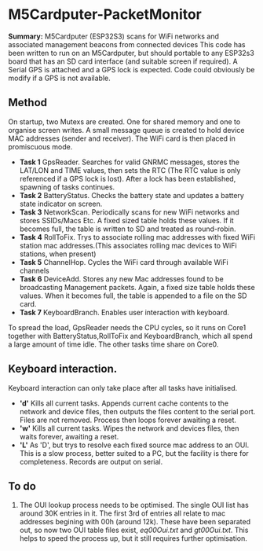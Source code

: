 # M5Cardputer-PacketMonitor

**Summary:** 
M5Cardputer (ESP32S3) scans for WiFi networks and associated management beacons from connected devices
This code has been written to run on an M5Cardputer, but should portable to any ESP32s3 board that has an SD card interface (and suitable screen if required). A Serial GPS is attached and a GPS lock is expected. Code could obviously be modify if a GPS is not available.

## Method
On startup, two Mutexs are created. One for shared memory and one to organise screen writes. A small message queue is created to hold device MAC addresses (sender and receiver). The WiFi card is then placed in promiscuous mode.

- **Task 1** GpsReader. Searches for valid GNRMC messages, stores the LAT/LON and TIME values, then sets the RTC (The RTC value is only referenced if a GPS lock is lost). After a lock has been established, spawning of tasks continues. 
- **Task 2** BatteryStatus. Checks the battery state and updates a battery state indicator on screen.
- **Task 3** NetworkScan. Periodically scans for new WiFi networks and stores SSIDs/Macs Etc. A fixed sized table holds these values. If it becomes full, the table is written to SD and treated as round-robin.
- **Task 4** RollToFix. Trys to associate rolling mac addresses with fixed WiFi station mac addresses.(This associates rolling mac devices to WiFi stations, when present)
- **Task 5** ChannelHop. Cycles the WiFi card through available WiFi channels
- **Task 6** DeviceAdd. Stores any new Mac addresses found to be broadcasting Management packets. Again, a fixed size table holds these values. When it becomes full, the table is appended to a file on the SD card.
- **Task 7** KeyboardBranch. Enables user interaction with keyboard.

To spread the load, GpsReader needs the CPU cycles, so it runs on Core1 together with BatteryStatus,RollToFix and KeyboardBranch, which all spend a large amount of time idle. The other tasks time share on Core0.

## Keyboard interaction.
Keyboard interaction can only take place after all tasks have initialised.

- **'d'** Kills all current tasks. Appends current cache contents to the network and device files, then outputs the files content to the serial port. Files are not removed. Process then loops forever awaiting a reset.
- **'w'** Kills all current tasks. Wipes the network and devices files, then waits forever, awaiting a reset.
- **'L'** As 'D', but trys to resolve each fixed source mac address to an OUI. This is a slow process, better suited to a PC, but the facility is there for completeness. Records are output on serial. 

## To do

1.  The OUI lookup process needs to be optimised. The single OUI list has around 30K entries in it. The first 3rd of entries all relate to mac addresses begining with 00h (around 12k). These have been separated out, so now two OUI table files exist, _eq00Oui.txt_ and _gt00Oui.txt_. This helps to speed the process up, but it still requires further optimisation.